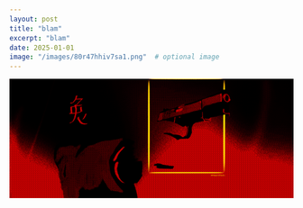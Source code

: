 ```yaml
---
layout: post
title: "blam"
excerpt: "blam"
date: 2025-01-01
image: "/images/80r47hhiv7sa1.png"  # optional image
---
```


<img src="/images/80r47hhiv7sa1.png">
